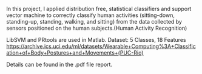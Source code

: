In this project, I applied distribution free, statistical classifiers and support vector machine to correctly classify human activities (sitting-down, standing-up, standing, walking, and sitting) from the data collected by sensors positioned on the human subjects.(Human Activity Recognition)

LibSVM and PRtools are used in Matlab.
Dataset: 5 Classes, 18 Features
https://archive.ics.uci.edu/ml/datasets/Wearable+Computing%3A+Classification+of+Body+Postures+and+Movements+(PUC-Rio)

Details can be found in the .pdf file report.